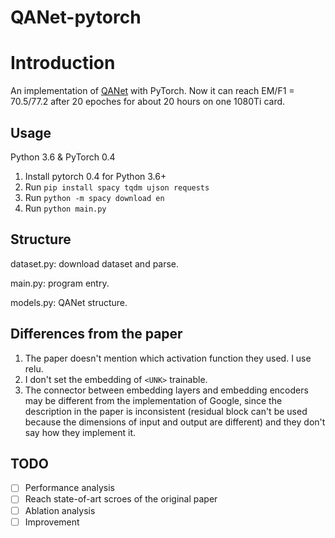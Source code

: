 # QANet-pytorch

# Introduction

An implementation of [QANet](https://arxiv.org/pdf/1804.09541.pdf) with PyTorch. Now it can reach EM/F1 = 70.5/77.2 after 20 epoches for about 20 hours on one 1080Ti card.

## Usage

Python 3.6 & PyTorch 0.4

1. Install pytorch 0.4 for Python 3.6+
2. Run `pip install spacy tqdm ujson requests`
3. Run `python -m spacy download en`
4. Run `python main.py`

## Structure
dataset.py: download dataset and parse.

main.py: program entry.

models.py: QANet structure.

## Differences from the paper

1. The paper doesn't mention which activation function they used. I use relu.
2. I don't set the embedding of `<UNK>` trainable.
3. The connector between embedding layers and embedding encoders may be different from the implementation of Google, since the description in the paper is inconsistent (residual block can't be used because the dimensions of input and output are different) and they don't say how they implement it.

## TODO

- [ ] Performance analysis
- [ ] Reach state-of-art scroes of the original paper
- [ ] Ablation analysis
- [ ] Improvement
